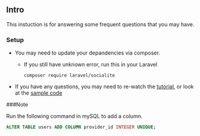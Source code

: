 ## Intro

This instuction is for answering some frequent questions that you may have.



### Setup

* You may need to update your depandencies via composer. 

  * If you still have unknown error, run this in your Laravel

    `composer require laravel/socialite`

* If you have any questions, you may need to re-watch the [tutorial](https://www.youtube.com/watch?v=Idgc3ICEOSI), or look at the [sample code](https://github.com/webdevmatics/SocialAuth)



###Note

Run the following command in mySQL to add a column.

```sql
ALTER TABLE users ADD COLUMN provider_id INTEGER UNIQUE;
```

